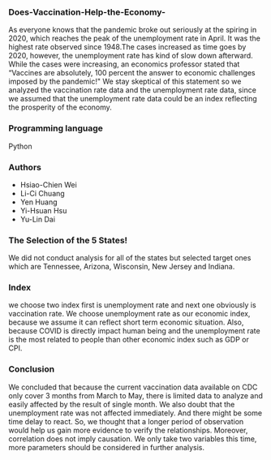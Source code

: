 ### Does-Vaccination-Help-the-Economy-
As everyone knows that the pandemic broke out seriously at the spiring in 2020, which reaches the peak of the unemployment rate in April.
It was the highest rate observed since 1948.The cases increased as time goes by 2020, however, the unemployment rate has kind of slow down afterward.
While the cases were increasing, an economics professor stated that “Vaccines are absolutely, 100 percent the answer to economic challenges imposed by the pandemic!"
We stay skeptical of this statement so we analyzed the vaccination rate data and the unemployment rate data, since we assumed that the unemployment rate data could be an index reflecting the prosperity of the economy.

### Programming language
Python

### Authors
* Hsiao-Chien Wei
* Li-Ci Chuang
* Yen Huang
* Yi-Hsuan Hsu
* Yu-Lin Dai

### The Selection of the 5 States!
We did not conduct analysis for all of the states but selected target ones which are Tennessee, Arizona, Wisconsin, New Jersey and Indiana.

### Index
we choose two index first is unemployment rate and next one obviously is vaccination rate.
We choose unemployment rate as our economic index, because we assume it can reflect short term economic situation. Also, because COVID is directly impact human being and the unemployment rate is the most related to people than other economic index such as GDP or CPI.

### Conclusion
We concluded that  because the current vaccination data available on CDC only cover 3 months from March to May,  there is limited data to analyze and easily affected by the result of single month.
We also doubt that the unemployment rate was not affected immediately. And there might be some time delay to react. So, we thought that a longer period of observation would help us gain more evidence to verify the relationships.
Moreover, correlation does not imply causation. We only take two variables this time, more parameters should be considered in further analysis. 




